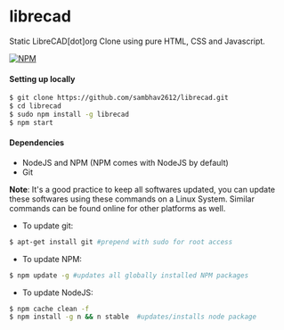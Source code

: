 # librecad
Static LibreCAD[dot]org Clone using pure HTML, CSS and Javascript.

[![NPM](https://nodei.co/npm/librecad.png?compact=true)](https://npmjs.org/package/librecad)

#### Setting up locally
```bash
$ git clone https://github.com/sambhav2612/librecad.git
$ cd librecad
$ sudo npm install -g librecad 
$ npm start
```

#### Dependencies
- NodeJS and NPM (NPM comes with NodeJS by default)
- Git

**Note**: It's a good practice to keep all softwares updated, you can update these softwares using these commands on a Linux System. Similar commands can be found online for other platforms as well. 

- To update git: 
```bash
$ apt-get install git #prepend with sudo for root access
```
- To update NPM: 
```bash
$ npm update -g #updates all globally installed NPM packages
```
- To update NodeJS:
```bash
$ npm cache clean -f
$ npm install -g n && n stable  #updates/installs node package 
```